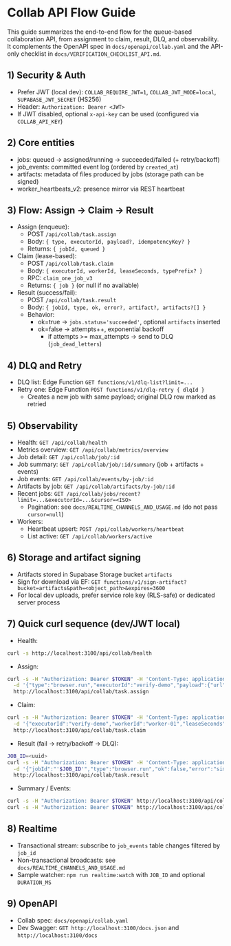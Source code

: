 # Collab API Flow Guide

This guide summarizes the end-to-end flow for the queue-based collaboration API, from assignment to claim, result, DLQ, and observability. It complements the OpenAPI spec in `docs/openapi/collab.yaml` and the API-only checklist in `docs/VERIFICATION_CHECKLIST_API.md`.

## 1) Security & Auth
- Prefer JWT (local dev): `COLLAB_REQUIRE_JWT=1`, `COLLAB_JWT_MODE=local`, `SUPABASE_JWT_SECRET` (HS256)
- Header: `Authorization: Bearer <JWT>`
- If JWT disabled, optional `x-api-key` can be used (configured via `COLLAB_API_KEY`)

## 2) Core entities
- jobs: queued → assigned/running → succeeded/failed (+ retry/backoff)
- job_events: committed event log (ordered by `created_at`)
- artifacts: metadata of files produced by jobs (storage path can be signed)
- worker_heartbeats_v2: presence mirror via REST heartbeat

## 3) Flow: Assign → Claim → Result
- Assign (enqueue):
  - POST `/api/collab/task.assign`
  - Body: `{ type, executorId, payload?, idempotencyKey? }`
  - Returns: `{ jobId, queued }`
- Claim (lease-based):
  - POST `/api/collab/task.claim`
  - Body: `{ executorId, workerId, leaseSeconds, typePrefix? }`
  - RPC: `claim_one_job_v3`
  - Returns: `{ job }` (or null if no available)
- Result (success/fail):
  - POST `/api/collab/task.result`
  - Body: `{ jobId, type, ok, error?, artifact?, artifacts?[] }`
  - Behavior:
    - ok=true → `jobs.status='succeeded'`, optional `artifacts` inserted
    - ok=false → attempts++, exponential backoff
      - if attempts >= max_attempts → send to DLQ (`job_dead_letters`)

## 4) DLQ and Retry
- DLQ list: Edge Function `GET functions/v1/dlq-list?limit=...`
- Retry one: Edge Function `POST functions/v1/dlq-retry { dlqId }`
  - Creates a new job with same payload; original DLQ row marked as retried

## 5) Observability
- Health: `GET /api/collab/health`
- Metrics overview: `GET /api/collab/metrics/overview`
- Job detail: `GET /api/collab/job/:id`
- Job summary: `GET /api/collab/job/:id/summary` (job + artifacts + events)
- Job events: `GET /api/collab/events/by-job/:id`
- Artifacts by job: `GET /api/collab/artifacts/by-job/:id`
- Recent jobs: `GET /api/collab/jobs/recent?limit=...&executorId=...&cursor=<ISO>`
  - Pagination: see `docs/REALTIME_CHANNELS_AND_USAGE.md` (do not pass `cursor=null`)
- Workers:
  - Heartbeat upsert: `POST /api/collab/workers/heartbeat`
  - List active: `GET /api/collab/workers/active`

## 6) Storage and artifact signing
- Artifacts stored in Supabase Storage bucket `artifacts`
- Sign for download via EF: `GET functions/v1/sign-artifact?bucket=artifacts&path=<object_path>&expires=3600`
- For local dev uploads, prefer service role key (RLS-safe) or dedicated server process

## 7) Quick curl sequence (dev/JWT local)
- Health:
```bash
curl -s http://localhost:3100/api/collab/health
```
- Assign:
```bash
curl -s -H "Authorization: Bearer $TOKEN" -H 'Content-Type: application/json' \
  -d '{"type":"browser.run","executorId":"verify-demo","payload":{"url":"https://supabase.com"}}' \
  http://localhost:3100/api/collab/task.assign
```
- Claim:
```bash
curl -s -H "Authorization: Bearer $TOKEN" -H 'Content-Type: application/json' \
  -d '{"executorId":"verify-demo","workerId":"worker-01","leaseSeconds":60,"typePrefix":"browser."}' \
  http://localhost:3100/api/collab/task.claim
```
- Result (fail → retry/backoff → DLQ):
```bash
JOB_ID=<uuid>
curl -s -H "Authorization: Bearer $TOKEN" -H 'Content-Type: application/json' \
  -d '{"jobId":"'$JOB_ID'","type":"browser.run","ok":false,"error":"simulated-fail"}' \
  http://localhost:3100/api/collab/task.result
```
- Summary / Events:
```bash
curl -s -H "Authorization: Bearer $TOKEN" http://localhost:3100/api/collab/job/$JOB_ID/summary
curl -s -H "Authorization: Bearer $TOKEN" http://localhost:3100/api/collab/events/by-job/$JOB_ID
```

## 8) Realtime
- Transactional stream: subscribe to `job_events` table changes filtered by `job_id`
- Non-transactional broadcasts: see `docs/REALTIME_CHANNELS_AND_USAGE.md`
- Sample watcher: `npm run realtime:watch` with `JOB_ID` and optional `DURATION_MS`

## 9) OpenAPI
- Collab spec: `docs/openapi/collab.yaml`
- Dev Swagger: `GET http://localhost:3100/docs.json` and `http://localhost:3100/docs`

